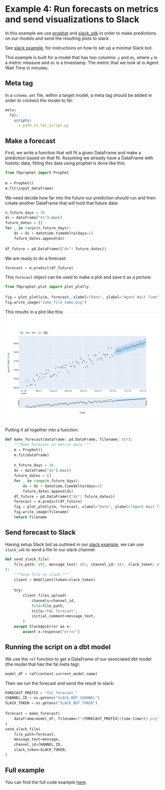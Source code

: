 # Example 4: Run forecasts on metrics and send visualizations to Slack

In this example we use [prophet](https://facebook.github.io/prophet/) and [slack_sdk](https://slack.dev/python-slack-sdk/) in order to make predictions on our models and send the resulting plots to slack.

See [slack example](slack-example.md), for instructions on how to set up a minimal Slack bot.

This example is built for a model that has two columns: `y` and `ds`, where `y` is a metric measure and `ds` is a timestamp. The metric that we look at is Agent Wait Time in minutes.

## Meta tag

In a `schema.yml` file, within a target model, a meta tag should be added in order to connect the model to fal:

```yaml
meta:
  fal:
    scripts:
      - path_to_fal_script.py
```

## Make a forecast

First, we write a function that will fit a given DataFrame and make a prediction based on that fit. Assuming we already have a DataFrame with histotic data, fitting this data using prophet is done like this:

```python
from fbprophet import Prophet

m = Prophet()
m.fit(input_dataframe)
```

We need decide how far into the future our prediction should run and then create another DataFrame that will hold that future data:

```python
n_future_days = 30
ds = dataframe["ds"].max()
future_dates = []
for _ in range(n_future_days):
    ds = ds + datetime.timedelta(days=1)
    future_dates.append(ds)

df_future = pd.DataFrame({"ds": future_dates})
```

We are ready to do a forecast:

```python
forecast = m.predict(df_future)
```

This `forecast` object can be used to make a plot and save it as a picture:

```python
from fbprophet.plot import plot_plotly

fig = plot_plotly(m, forecast, xlabel="Date", ylabel="Agent Wait Time")
fig.write_image("some_file_name.png")
```

This results in a plot like this:

![Forecast plot](fal_forecast_1636707573.278499.png)

Putting it all together into a function:

```python
def make_forecast(dataframe: pd.DataFrame, filename: str):
    """Make forecast on metric data."""
    m = Prophet()
    m.fit(dataframe)

    n_future_days = 30
    ds = dataframe["ds"].max()
    future_dates = []
    for _ in range(n_future_days):
        ds = ds + datetime.timedelta(days=1)
        future_dates.append(ds)
    df_future = pd.DataFrame({"ds": future_dates})
    forecast = m.predict(df_future)
    fig = plot_plotly(m, forecast, xlabel="Date", ylabel="Agent Wait Time")
    fig.write_image(filename)
    return filename
```

## Send forecast to Slack

Having setup Slack bot as outlined in our [slack example](slack_example.md), we can use `slack_sdk` to send a file to our slack channel:

```python
def send_slack_file(
    file_path: str, message_text: str, channel_id: str, slack_token: str
):
    """Send file to slack."""
    client = WebClient(token=slack_token)

    try:
        client.files_upload(
            channels=channel_id,
            file=file_path,
            title="FAL forecast",
            initial_comment=message_text,
        )
    except SlackApiError as e:
        assert e.response["error"]
```

## Running the script on a dbt model

We use the `ref` function to get a DataFrame of our associated dbt model (the model that has the fal meta tag):

```python
model_df = ref(context.current_model.name)
```

Then we run the forecast and send the result to slack:

```python
FORECAST_PREFIX = "fal_forecast_"
CHANNEL_ID = os.getenv("SLACK_BOT_CHANNEL")
SLACK_TOKEN = os.getenv("SLACK_BOT_TOKEN")

forecast = make_forecast(
    dataframe=model_df, filename=f"{FORECAST_PREFIX}{time.time()}.png"
)
send_slack_file(
    file_path=forecast,
    message_text=message,
    channel_id=CHANNEL_ID,
    slack_token=SLACK_TOKEN,
)
```

## Full example

You can find the full code example [here](https://github.com/fal-ai/fal_dbt_examples/blob/main/fal_scripts/forecast_slack.py).
